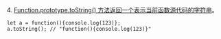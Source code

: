 4. [Function.prototype.toString() 方法返回一个表示当前函数源代码的字符串](
https://developer.mozilla.org/zh-CN/docs/Web/JavaScript/Reference/Global_Objects/Function/toString)。

```
 let a = function(){console.log(123)};
 a.toString(); // "function(){console.log(123)}"
```